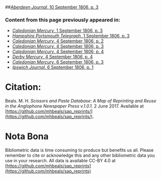 ##[*Aberdeen Journal*, 10 September 1806, p. 3](https://mhbeals.github.io/sap_html/Aberdeen-Journal/Aberdeen-Journal-10-September-1806-p-3)

### Content from this page previously appeared in:
+ [*Caledonian Mercury*, 1 September 1806, p. 3](https://mhbeals.github.io/sap_html/Caledonian-Mercury/Caledonian-Mercury-1-September-1806-p-3)
+ [*Hampshire Portsmouth Telegraph*, 1 September 1806, p. 3](https://mhbeals.github.io/sap_html/Hampshire-Portsmouth-Telegraph/Hampshire-Portsmouth-Telegraph-1-September-1806-p-3)
+ [*Caledonian Mercury*, 4 September 1806, p. 2](https://mhbeals.github.io/sap_html/Caledonian-Mercury/Caledonian-Mercury-4-September-1806-p-2)
+ [*Caledonian Mercury*, 4 September 1806, p. 3](https://mhbeals.github.io/sap_html/Caledonian-Mercury/Caledonian-Mercury-4-September-1806-p-3)
+ [*Caledonian Mercury*, 4 September 1806, p. 4](https://mhbeals.github.io/sap_html/Caledonian-Mercury/Caledonian-Mercury-4-September-1806-p-4)
+ [*Derby Mercury*, 4 September 1806, p. 4](https://mhbeals.github.io/sap_html/Derby-Mercury/Derby-Mercury-4-September-1806-p-4)
+ [*Caledonian Mercury*, 6 September 1806, p. 3](https://mhbeals.github.io/sap_html/Caledonian-Mercury/Caledonian-Mercury-6-September-1806-p-3)
+ [*Ipswich Journal*, 6 September 1806, p. 1](https://mhbeals.github.io/sap_html/Ipswich-Journal/Ipswich-Journal-6-September-1806-p-1)
                    
# Citation: 

Beals. M. H. *Scissors and Paste Database: A Map of Reprinting and Reuse in the Anglophone Newspaper Press v.1.0.1.* 2 June 2017. Available at [https://github.com/mhbeals/sap_reprints/](https://github.com/mhbeals/sap_reprints/). 
                    
# Nota Bona

Bibliometric data is time consuming to produce but benefits us all. Please remember to cite or acknowledge this and any other bibliometric data you use in your research. All data is available CC-BY 4.0 at [https://github.com/mhbeals/sap_reprints](https://github.com/mhbeals/sap_reprints)